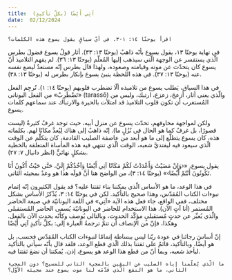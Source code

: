 ```yaml
---
title:  (بكلّ تأكيدٍ) آتِي أَيْضًا
date:  02/12/2024
---
```


`اقرأ يوحنّا ١٤: ١-٣. في أيّ سياقٍ يقول يسوع هذه الكلمات؟`

في نهاية يوحنّا ١٣، يقول يسوع بأنّه ذاهبٌ (يوحنّا ١٣: ٣٣). أثار قولُ يسوع فضولَ بطرس الّذي يستفسر عن الوجهة الّتي سيذهب إليها المُعلّم (يوحنّا ١٣: ٣٦). لم يفهم التلاميذ أنّ يسوع كان يتحدّث عن موته وقيامته وصعوده، ولهذا قال بطرس إنّه مستعدٌ ليضع نفسه عنه (يوحنّا ١٣: ٣٧). في هذه اللحظة ينبئ يسوع بإنكار بطرس له (يوحنّا ١٣: ٣٨).

في هذا السياق، يَطلب يسوع من تلاميذه ألّا تضطرب قلوبهم (يوحنّا ١٤: ١). تُرجِم الفعل «تَضْطَرِبْ» من الفعل اليوناني (tarassō) والّذي يعني أثار، أزعجَ، زعزع، ارتبك، وليس من المُستغرب أن تكون قلوب التلاميذ قد امتلأت بالحيرة والارتباك عند سماعهم كلمات يسوع.

ولكن لمواجهة مخاوفهم، تحدّث يسوع عن منزل أبيه، حيث توجد غرفٌ كثيرةٌ (ليست قصورًا، بل غرفٌ كما هو الحال في نُزُلٍ ما). إنّه ذاهبٌ إلى هناك لِيُعدَّ مكانًا لهم. بكلماته هذه، كان يسوع يتطلّع إلى ما هو أبعد من عاصفة الصليب القادمة، كان يتكلّم عن الوقت الّذي سيعود فيه ليفتديَّ شعبه، الوقت الّذي تنتهي فيه هذه المأساة المتعلقة بالخطية بشكلٍ نهائيٍّ (انظر دانيال ٧: ٢٧).

يقول يسوع، «‹وَإِنْ مَضَيْتُ وَأَعْدَدْتُ لَكُمْ مَكَانًا آتِي أَيْضًا وَآخُذُكُمْ إِلَيَّ، حَتَّى حَيْثُ أَكُونُ أَنَا تَكُونُونَ أَنْتُمْ أَيْضًا›» (يوحنّا ١٤: ٣)، من الواضح هنا أنَّ قولَه هذا هو وعدٌ بمجيئه الثاني.

في هذا الوعد، ما هو الأساس الّذي يمكننا بناء ثقتنا عليه؟ قد يقول الكثيرون إنّه إتمام نبوءات الكتاب المُقدّس، وهذا صحيح بالتأكيد. لكن في يوحنّا ١٤: ٣، يُذْكرُ الأساس بشكل مختلف، ففي الواقع، جاء فعل هذه الآية «آتِي» في اللغة اليونانيّة في صيغة الحاضر المُستمر (أنا آتٍ الآن). هذا الاستخدام للحاضر في اليونانيّة يُسمى الحاضر المُستقبلي والّذي يُعبِّر عن حدثٍ مُستقبليٍ مؤكّد الحدوث، وبالتالي يُوصف وكأنّه يحدث الآن بالفعل. وهكذا، فإنّ من الإنصاف أن تتمَّ ترجمةُ العبارة إلى: بكلِّ تأكيدٍ آتِي أَيْضًا

إنّ أساسَ رجائنا في عودة ربّنا ليس ببساطة إتمامًا لنبوءات الكتاب المُقدّس فحسب، بل هو أيضًا، وبالتأكيد، قائمٌ على ثقتنا بذلك الّذي قطع الوعد، فلقد قال بأنّه سيأتي بالتأكيد ليأخذ شعبه، وبما أنّ من قطع هذا الوعد هو يسوع، إذن، يُمكننا أن نضعَ ثقتنا فيه.

`ما الّذي يُعلّمنا إياه الصليب عن اليقين بالمجيء الثاني للمسيح؟ دون المجيء الثاني، ما هو النفع الّذي قدَّمَه لنا موت يسوع عند مجيئه الأوّل؟`